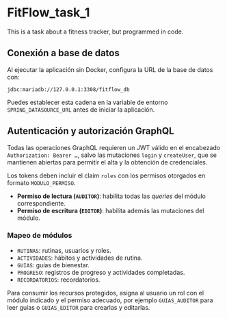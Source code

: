 # FitFlow_task_1
This is a task about a fitness tracker, but programmed in code.

## Conexión a base de datos

Al ejecutar la aplicación sin Docker, configura la URL de la base de datos con:

```
jdbc:mariadb://127.0.0.1:3308/fitflow_db
```

Puedes establecer esta cadena en la variable de entorno `SPRING_DATASOURCE_URL` antes de iniciar la aplicación.

## Autenticación y autorización GraphQL

Todas las operaciones GraphQL requieren un JWT válido en el encabezado `Authorization: Bearer …`, salvo las mutaciones `login` y `createUser`, que se mantienen abiertas para permitir el alta y la obtención de credenciales.

Los tokens deben incluir el claim `roles` con los permisos otorgados en formato `MODULO_PERMISO`.

- **Permiso de lectura (`AUDITOR`)**: habilita todas las *queries* del módulo correspondiente.
- **Permiso de escritura (`EDITOR`)**: habilita además las mutaciones del módulo.

### Mapeo de módulos

- `RUTINAS`: rutinas, usuarios y roles.
- `ACTIVIDADES`: hábitos y actividades de rutina.
- `GUIAS`: guías de bienestar.
- `PROGRESO`: registros de progreso y actividades completadas.
- `RECORDATORIOS`: recordatorios.

Para consumir los recursos protegidos, asigna al usuario un rol con el módulo indicado y el permiso adecuado, por ejemplo `GUIAS_AUDITOR` para leer guías o `GUIAS_EDITOR` para crearlas y editarlas.
